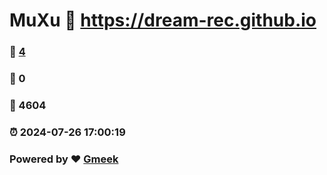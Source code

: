 # MuXu :link: https://dream-rec.github.io 
### :page_facing_up: [4](https://dream-rec.github.io/tag.html) 
### :speech_balloon: 0 
### :hibiscus: 4604 
### :alarm_clock: 2024-07-26 17:00:19 
### Powered by :heart: [Gmeek](https://github.com/Meekdai/Gmeek)
